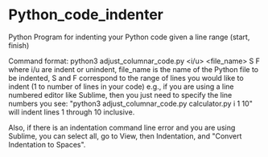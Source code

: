 # Python_code_indenter
Python Program for indenting your Python code given a line range (start, finish)

Command format: python3 adjust_columnar_code.py <i/u> <file_name> S F
where i/u are indent or unindent, file_name is the name of the Python file to be indented, 
S and F correspond to the range of lines you would like to indent (1 to number of lines in your code)
e.g., if you are using a line numbered editor like Sublime, then you just need to specify
the line numbers you see: "python3 adjust_columnar_code.py calculator.py i 1 10" will indent lines 1 through 10 inclusive.

Also, if there is an indentation command line error and you are using Sublime, you can select all, go to View, then Indentation,
and "Convert Indentation to Spaces".
